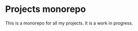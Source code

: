 # Projects monorepo

This is a monorepo for all my projects. It is a work in progress.

```{tableofcontents}
```

